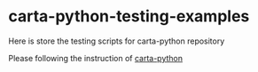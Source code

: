 # carta-python-testing-examples
Here is store the testing scripts for carta-python repository

Please following the instruction of [carta-python](https://github.com/CARTAvis/carta-python)
